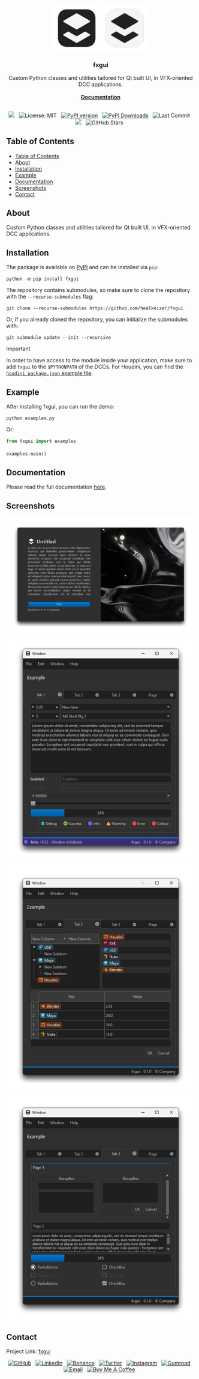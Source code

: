 <div align="center">

  ![Logo](https://raw.githubusercontent.com/healkeiser/fxgui/main/fxgui/images/fxgui_logo_background_dark.svg#gh-light-mode-only)
  ![Logo](https://raw.githubusercontent.com/healkeiser/fxgui/main/fxgui/images/fxgui_logo_background_light.svg#gh-dark-mode-only)

  <h3 align="center">fxgui</h3>

  <p align="center">
    Custom Python classes and utilities tailored for Qt built UI, in VFX-oriented DCC applications.
    <br/><br/>
    <a href="https://healkeiser.github.io/fxgui"><strong>Documentation</strong></a>
  </p>

  ##

  <p align="center">
    <!-- Maintenance status -->
    <img src="https://img.shields.io/badge/maintenance-actively--developed-brightgreen.svg?&label=Maintenance">&nbsp;&nbsp;
    <!-- <img src="https://img.shields.io/badge/maintenance-deprecated-red.svg?&label=Maintenance">&nbsp;&nbsp; -->
    <!-- License -->
    <img src="https://img.shields.io/badge/License-MIT-brightgreen.svg?&logo=open-source-initiative&logoColor=white" alt="License: MIT"/>&nbsp;&nbsp;
    <!-- PyPI -->
    <a href="https://pypi.org/project/fxgui">
      <img src="https://img.shields.io/pypi/v/fxgui?&logo=pypi&logoColor=white&label=PyPI" alt="PyPI version"/></a>&nbsp;&nbsp;
    <!-- PyPI downloads -->
    <a href="https://pepy.tech/project/fxgui">
      <img src="https://static.pepy.tech/badge/fxgui" alt="PyPI Downloads"></a>&nbsp;&nbsp;
    <!-- Last Commit -->
    <img src="https://img.shields.io/github/last-commit/healkeiser/fxgui?logo=github&label=Last%20Commit" alt="Last Commit"/>&nbsp;&nbsp;
    <!-- Commit Activity -->
    <a href="https://github.com/healkeiser/fxgui/pulse" alt="Activity">
      <img src="https://img.shields.io/github/commit-activity/m/healkeiser/fxgui?&logo=github&label=Commit%20Activity"/></a>&nbsp;&nbsp;
    <!-- GitHub stars -->
    <img src="https://img.shields.io/github/stars/healkeiser/fxgui" alt="GitHub Stars"/>&nbsp;&nbsp;
  </p>

</div>



<!-- TABLE OF CONTENTS -->
## Table of Contents

- [Table of Contents](#table-of-contents)
- [About](#about)
- [Installation](#installation)
- [Example](#example)
- [Documentation](#documentation)
- [Screenshots](#screenshots)
- [Contact](#contact)



<!-- ABOUT -->
## About

Custom Python classes and utilities tailored for Qt built UI, in VFX-oriented DCC applications.



<!-- INSTALLATION -->
## Installation

The package is available on [PyPI](https://pypi.org/project/fxgui) and can be installed via `pip`:


``` shell
python -m pip install fxgui
```

The repository contains submodules, so make sure to clone the repository with the `--recurse-submodules` flag:

``` shell
git clone --recurse-submodules https://github.com/healkeiser/fxgui
```

Or, if you already cloned the repository, you can initialize the submodules with:

``` shell
git submodule update --init --recursive
```

> [!IMPORTANT]
> In order to have access to the module inside your application, make sure to add `fxgui` to the `$PYTHONPATH` of the DCCs. For Houdini, you can find the [`houdini_package.json` example file](./houdini_package.json).



<!-- EXAMPLE -->
## Example

After installing fxgui, you can run the demo:

``` shell
python examples.py
```

Or:

``` python
from fxgui import examples

examples.main()
```



<!-- DOCUMENTATION -->
## Documentation

Please read the full documentation [here](https://healkeiser.github.io/fxgui/).



<!-- SCREENSHOTS -->
## Screenshots
<p align="center">
  <img width="500" src="docs/images/python_yFzxAPqS13.png">
  <img width="500" src="docs/images/python_x9pbgeXwaT.png">
  <img width="500" src="docs/images/python_8O8aQuwsy8.png">
  <img width="500" src="docs/images/python_EM6S9rdJYw.png">
</p>



<!-- CONTACT -->
## Contact

Project Link: [fxgui](https://github.com/healkeiser/fxgui)

<p align='center'>
  <!-- GitHub profile -->
  <a href="https://github.com/healkeiser">
    <img src="https://img.shields.io/badge/healkeiser-181717?logo=github&style=social" alt="GitHub"/></a>&nbsp;&nbsp;
  <!-- LinkedIn -->
  <a href="https://www.linkedin.com/in/valentin-beaumont">
    <img src="https://img.shields.io/badge/Valentin%20Beaumont-0A66C2?logo=linkedin&style=social" alt="LinkedIn"/></a>&nbsp;&nbsp;
  <!-- Behance -->
  <a href="https://www.behance.net/el1ven">
    <img src="https://img.shields.io/badge/el1ven-1769FF?logo=behance&style=social" alt="Behance"/></a>&nbsp;&nbsp;
  <!-- X -->
  <a href="https://twitter.com/valentinbeaumon">
    <img src="https://img.shields.io/badge/@valentinbeaumon-1DA1F2?logo=x&style=social" alt="Twitter"/></a>&nbsp;&nbsp;
  <!-- Instagram -->
  <a href="https://www.instagram.com/val.beaumontart">
    <img src="https://img.shields.io/badge/@val.beaumontart-E4405F?logo=instagram&style=social" alt="Instagram"/></a>&nbsp;&nbsp;
  <!-- Gumroad -->
  <a href="https://healkeiser.gumroad.com/subscribe">
    <img src="https://img.shields.io/badge/healkeiser-36a9ae?logo=gumroad&style=social" alt="Gumroad"/></a>&nbsp;&nbsp;
  <!-- Gmail -->
  <a href="mailto:valentin.onze@gmail.com">
    <img src="https://img.shields.io/badge/valentin.onze@gmail.com-D14836?logo=gmail&style=social" alt="Email"/></a>&nbsp;&nbsp;
  <!-- Buy me a coffee -->
  <a href="https://www.buymeacoffee.com/healkeiser">
    <img src="https://img.shields.io/badge/Buy Me A Coffee-FFDD00?&logo=buy-me-a-coffee&logoColor=black" alt="Buy Me A Coffee"/></a>&nbsp;&nbsp;
</p>

